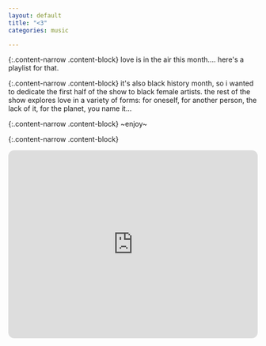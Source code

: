 ```yaml
---
layout: default
title: "<3"
categories: music

---
```


{:.content-narrow .content-block}
love is in the air this month.... here's a playlist for that.

{:.content-narrow .content-block}
it's also black history month, so i wanted to dedicate the first half of the show to black female artists. the rest of the show explores love in a variety of forms: for oneself, for another person, the lack of it, for the planet, you name it...

{:.content-narrow .content-block}
~enjoy~

{:.content-narrow .content-block}
<iframe style="border-radius:12px" src="https://open.spotify.com/embed/playlist/37qdJUj5ZyMbJAwCWr9mtn?utm_source=generator&theme=0" width="100%" height="380" frameBorder="0" allowfullscreen="" allow="autoplay; clipboard-write; encrypted-media; fullscreen; picture-in-picture"></iframe>
